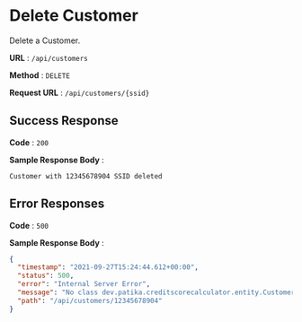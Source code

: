 # Delete Customer

Delete a Customer.

**URL** : `/api/customers`

**Method** : `DELETE`

**Request URL** : `/api/customers/{ssid}`


## Success Response

**Code** : `200`

**Sample Response Body** :

```
Customer with 12345678904 SSID deleted
```

## Error Responses

**Code** : `500`

**Sample Response Body** :
```json
{
  "timestamp": "2021-09-27T15:24:44.612+00:00",
  "status": 500,
  "error": "Internal Server Error",
  "message": "No class dev.patika.creditscorecalculator.entity.Customer entity with id 12345678904 exists!",
  "path": "/api/customers/12345678904"
}
```
